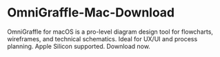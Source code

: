 # OmniGraffle-Mac-Download
OmniGraffle for macOS is a pro-level diagram design tool for flowcharts, wireframes, and technical schematics. Ideal for UX/UI and process planning. Apple Silicon supported. Download now.
